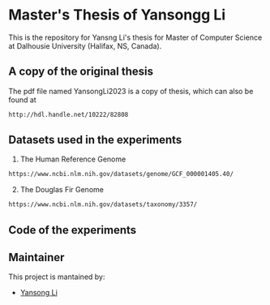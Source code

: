 # Master's Thesis of Yansongg Li
This is the repository for Yansng Li's thesis for Master of Computer Science at Dalhousie University (Halifax, NS, Canada).

## A copy of the original thesis 
The pdf file named YansongLi2023 is a copy of thesis, which can also be found at
```bash
http://hdl.handle.net/10222/82808
```

## Datasets used in the experiments
1. The Human Reference Genome
```bash
https://www.ncbi.nlm.nih.gov/datasets/genome/GCF_000001405.40/
```

2. The Douglas Fir Genome
```bash
https://www.ncbi.nlm.nih.gov/datasets/taxonomy/3357/
```
## Code of the experiments

## Maintainer
This project is mantained by:
* [Yansong Li](https://git.cs.dal.ca/yansong)
